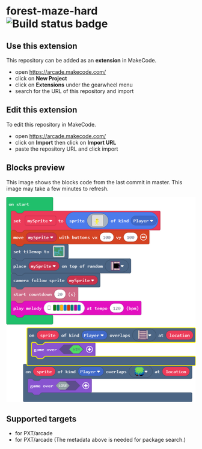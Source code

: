 # forest-maze-hard ![Build status badge](https://github.com/zeroiskey/forest-maze-hard/workflows/MakeCode/badge.svg)



## Use this extension

This repository can be added as an **extension** in MakeCode.

* open https://arcade.makecode.com/
* click on **New Project**
* click on **Extensions** under the gearwheel menu
* search for the URL of this repository and import

## Edit this extension

To edit this repository in MakeCode.

* open https://arcade.makecode.com/
* click on **Import** then click on **Import URL**
* paste the repository URL and click import

## Blocks preview

This image shows the blocks code from the last commit in master.
This image may take a few minutes to refresh.

![A rendered view of the blocks](https://github.com/zeroiskey/forest-maze-hard/raw/master/.makecode/blocks.png)

## Supported targets

* for PXT/arcade
* for PXT/arcade
(The metadata above is needed for package search.)

